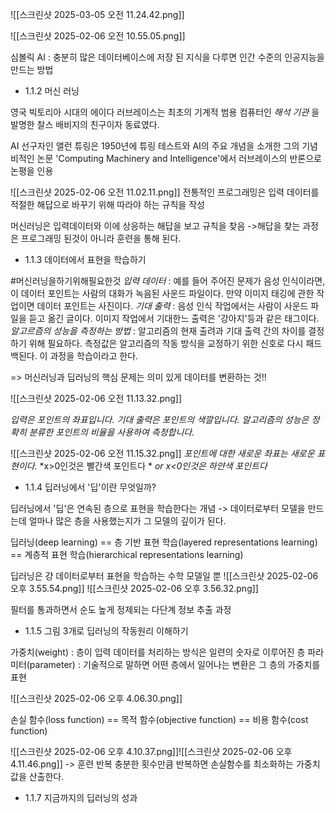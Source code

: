 
![[스크린샷 2025-03-05 오전 11.24.42.png]]

![[스크린샷 2025-02-06 오전 10.55.05.png]]

심볼릭 AI : 충분히 많은 데이터베이스에 저장 된 지식을 다루면 인간 수준의 인공지능을 만드는 방법

- 1.1.2 머신 러닝

영국 빅토리아 시대의 에이다 러브레이스는 최초의 기계적 범용 컴퓨터인 *해석 기관* 을 발명한 찰스 배비지의 친구이자 동료였다.

AI 선구자인 앨런 튜링은 1950년에 튜링 테스트와 AI의 주요 개념을 소개한 그의 기념비적인 논문 'Computing Machinery and Intelligence'에서 러브레이스의 반론으로 논평을 인용

![[스크린샷 2025-02-06 오전 11.02.11.png]]
전통적인 프로그래밍은 입력 데이터를 적절한 해답으로 바꾸기 위해 따라야 하는 규칙을 작성

머신러닝은 입력데이터와 이에 상응하는 해답을 보고 규칙을 찾음
->해답을 찾는 과정은 프로그래밍 된것이 아니라 훈련을 통해 된다.

- 1.1.3 데이터에서 표현을 학습하기

#머신러닝을하기위해필요한것
*입력 데이터* : 예를 들어 주어진 문제가 음성 인식이라면, 이 데이터 포인트는 사람의 대화가 녹음된 사운드 파일이다. 만약 이미지 태깅에 관한 작업이면 데이터 포인트는 사진이다.
*기대 출력* : 음성 인식 작업에서는 사람이 사운드 파일을 듣고 옮긴 글이다. 이미지 작업에서 기대한느 출력은 '강아지'등과 같은 태그이다.
*알고르즘의 성능을 측정하는 방법* : 알고리즘의 현재 출려과 기대 출력 간의 차이를 결정하기 위해 필요하다. 측정값은 알고리즘의 작동 방식을 교정하기 위한 신호로 다시 패드백된다. 이 과정을 학습이라고 한다.

=> 머신러닝과 딥러닝의 핵심 문제는 의미 있게 데이터를 변환하는 것!!

![[스크린샷 2025-02-06 오전 11.13.32.png]]

*입력은 포인트의 좌표입니다.*
*기대 출력은 포인트의 색깔입니다.*
*알고리즘의 성능은 정확히 분류한 포인트의 비율을 사용하여 측정합니다.*

![[스크린샷 2025-02-06 오전 11.15.32.png]]
*포인트에 대한 새로운 좌표는 새로운 표현이다.*
*x>0인것은 빨간색 포인트다 *
*or x<0인것은 하얀색 포인트다*

- 1.1.4 딥러닝에서 '딥'이란 무엇일까?

딥러닝에서 '딥'은 연속된 층으로 표현을 학습한다는 개념
-> 데이터로부터 모델을 만드는데 얼마나 많은 층을 사용했는지가 그 모델의 깊이가 된다.

딥러닝(deep learning) == 층 기반 표현 학습(layered representations learning) == 계층적 표현 학습(hierarchical representations learning)

딥러닝은 걍 데이터로부터 표현을 학습하는 수학 모델일 뿐
![[스크린샷 2025-02-06 오후 3.55.54.png]]
![[스크린샷 2025-02-06 오후 3.56.32.png]]

필터를 통과하면서 순도 높게 정제되는 다단계 정보 추출 과정

- 1.1.5 그림 3개로 딥러닝의 작동원리 이해하기

가중치(weight) : 층이 입력 데이터를 처리하는 방식은 일련의 숫자로 이루어진 층
파라미터(parameter) : 기술적으로 말하면 어떤 층에서 일어나는 변환은 그 층의 가중치를 표현

![[스크린샷 2025-02-06 오후 4.06.30.png]]

손실 함수(loss function) == 목적 함수(objective function) == 비용 함수(cost function)

![[스크린샷 2025-02-06 오후 4.10.37.png]]![[스크린샷 2025-02-06 오후 4.11.46.png]]
-> 훈련 반복 충분한 횟수만큼 반복하면 손실함수를 최소화하는 가중치 값을 산출한다.

- 1.1.7 지금까지의 딥러닝의 성과
